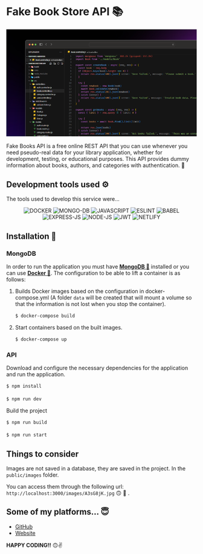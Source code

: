 # Fake Book Store API :books:

![**Mockup**](./public/mockup/mockup.png)

Fake Books API is a free online REST API that you can use whenever you need pseudo-real data for your library application, whether for development, testing, or educational purposes. This API provides dummy information about books, authors, and categories with authentication. :closed_book:

## Development tools used :gear:

The tools used to develop this service were...

<div align='center'>

![**DOCKER**](https://img.shields.io/badge/Docker-2CA5E0?style=for-the-badge&logo=docker&logoColor=white)
![**MONGO-DB**](https://img.shields.io/badge/MongoDB-4EA94B?style=for-the-badge&logo=mongodb&logoColor=white)
![**JAVASCRIPT**](https://img.shields.io/badge/JavaScript-323330?style=for-the-badge&logo=javascript&logoColor=F7DF1E)
![**ESLINT**](https://img.shields.io/badge/eslint-3A33D1?style=for-the-badge&logo=eslint&logoColor=white)
![**BABEL**](https://img.shields.io/badge/Babel-F9DC3E?style=for-the-badge&logo=babel&logoColor=white)
![**EXPRESS-JS**](https://img.shields.io/badge/Express%20js-000000?style=for-the-badge&logo=express&logoColor=white)
![**NODE-JS**](https://img.shields.io/badge/Node%20js-339933?style=for-the-badge&logo=nodedotjs&logoColor=white)
![**JWT**](https://img.shields.io/badge/JWT-000000?style=for-the-badge&logo=JSON%20web%20tokens&logoColor=white)
![**NETLIFY**](https://img.shields.io/badge/Netlify-00C7B7?style=for-the-badge&logo=netlify&logoColor=white)

</div>

## Installation :rocket:

### MongoDB 

In order to run the application you must have [**MongoDB :seedling:**](https://www.mongodb.com/) installed or you can use [**Docker :whale2:**](https://www.docker.com/products/docker-desktop/). The configuration to be able to lift a container is as follows:

1. Builds Docker images based on the configuration in docker-compose.yml (A folder `data` will be created that will mount a volume so that the information is not lost when you stop the container).

    ```sh
    $ docker-compose build
    ```

2. Start containers based on the built images.

    ```sh
    $ docker-compose up
    ```



### API

Download and configure the necessary dependencies for the application and run the application.

```sh
$ npm install
    
$ npm run dev
```

Build the project

```sh
$ npm run build

$ npm run start
```

## Things to consider

Images are not saved in a database, they are saved in the project. In the `public/images` folder.

You can access them through the following url: `http://localhost:3000/images/A3sG8jK.jpg` :upside_down_face: :slightly_smiling_face: .

## Some of my platforms... :innocent:

- [GitHub](https://github.com/FLCHRIS)
- [Website](https://christianfl.netlify.app/)

**HAPPY CODING!!** 🙃✌️